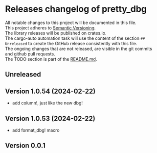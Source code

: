 # Releases changelog of pretty_dbg

All notable changes to this project will be documented in this file.  
This project adheres to [Semantic Versioning](https://semver.org/spec/v2.0.0.html).  
The library releases will be published on crates.io.  
The cargo-auto automation task will use the content of the section `## Unreleased` to create
the GitHub release consistently with this file.  
The ongoing changes that are not released, are visible in the git commits and github pull requests.  
The TODO section is part of the [README.md](https://github.com/bestia-dev/pretty_dbg).  

## Unreleased

## Version 1.0.54 (2024-02-22)

- add column!, just like the new dbg!

## Version 1.0.53 (2024-02-22)

- add format_dbg! macro

## Version 0.0.1
